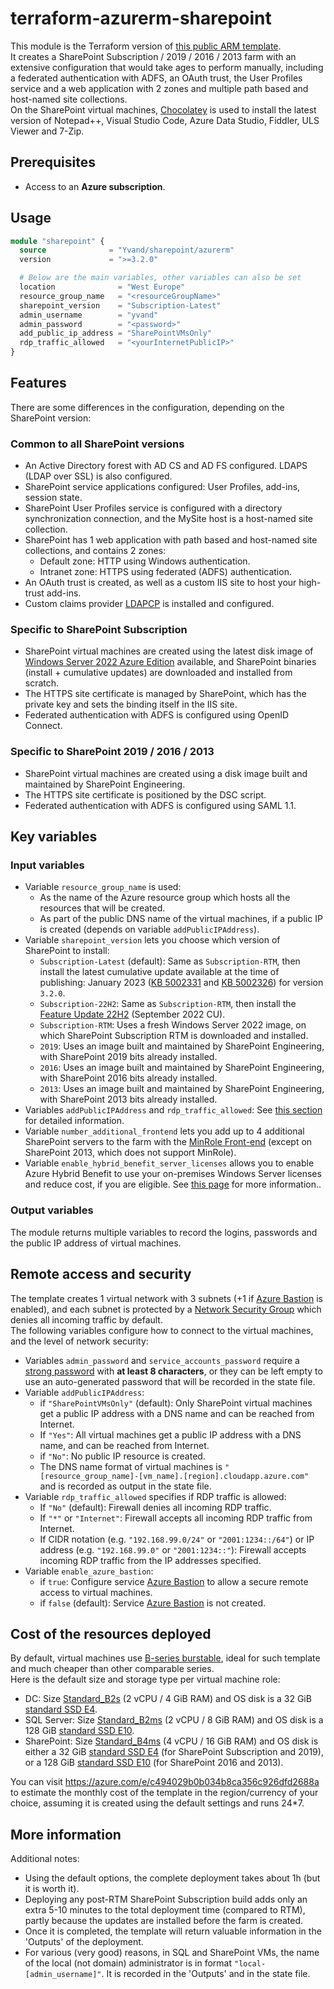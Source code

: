 # terraform-azurerm-sharepoint

This module is the Terraform version of [this public ARM template](https://azure.microsoft.com/en-us/resources/templates/sharepoint-adfs/).  
It creates a SharePoint Subscription / 2019 / 2016 / 2013 farm with an extensive configuration that would take ages to perform manually, including a federated authentication with ADFS, an OAuth trust, the User Profiles service and a web application with 2 zones and multiple path based and host-named site collections.  
On the SharePoint virtual machines, [Chocolatey](https://chocolatey.org/) is used to install the latest version of Notepad++, Visual Studio Code, Azure Data Studio, Fiddler, ULS Viewer and 7-Zip.

## Prerequisites

- Access to an **Azure subscription**.

## Usage

```terraform
module "sharepoint" {
  source              = "Yvand/sharepoint/azurerm"
  version             = ">=3.2.0"

  # Below are the main variables, other variables can also be set
  location              = "West Europe"
  resource_group_name   = "<resourceGroupName>"
  sharepoint_version    = "Subscription-Latest"
  admin_username        = "yvand"
  admin_password        = "<password>"
  add_public_ip_address = "SharePointVMsOnly"
  rdp_traffic_allowed   = "<yourInternetPublicIP>"
}
```

## Features

There are some differences in the configuration, depending on the SharePoint version:

### Common to all SharePoint versions

- An Active Directory forest with AD CS and AD FS configured. LDAPS (LDAP over SSL) is also configured.
- SharePoint service applications configured: User Profiles, add-ins, session state.
- SharePoint User Profiles service is configured with a directory synchronization connection, and the MySite host is a host-named site collection.
- SharePoint has 1 web application with path based and host-named site collections, and contains 2 zones:
  - Default zone: HTTP using Windows authentication.
  - Intranet zone: HTTPS using federated (ADFS) authentication.
- An OAuth trust is created, as well as a custom IIS site to host your high-trust add-ins.
- Custom claims provider [LDAPCP](https://www.ldapcp.com/) is installed and configured.

### Specific to SharePoint Subscription

- SharePoint virtual machines are created using the latest disk image of [Windows Server 2022 Azure Edition](https://learn.microsoft.com/windows-server/get-started/editions-comparison-windows-server-2022) available, and SharePoint binaries (install + cumulative updates) are downloaded and installed from scratch.
- The HTTPS site certificate is managed by SharePoint, which has the private key and sets the binding itself in the IIS site.
- Federated authentication with ADFS is configured using OpenID Connect.

### Specific to SharePoint 2019 / 2016 / 2013

- SharePoint virtual machines are created using a disk image built and maintained by SharePoint Engineering.
- The HTTPS site certificate is positioned by the DSC script.
- Federated authentication with ADFS is configured using SAML 1.1.

## Key variables

### Input variables

- Variable `resource_group_name` is used:
  - As the name of the Azure resource group which hosts all the resources that will be created.
  - As part of the public DNS name of the virtual machines, if a public IP is created (depends on variable `addPublicIPAddress`).
- Variable `sharepoint_version` lets you choose which version of SharePoint to install:
  - `Subscription-Latest` (default): Same as `Subscription-RTM`, then install the latest cumulative update available at the time of publishing: January 2023 ([KB 5002331](https://support.microsoft.com/help/5002331) and [KB 5002326](https://support.microsoft.com/help/5002326)) for version `3.2.0`.
  - `Subscription-22H2`: Same as `Subscription-RTM`, then install the [Feature Update 22H2](https://learn.microsoft.com/en-us/sharepoint/what-s-new/new-and-improved-features-in-sharepoint-server-subscription-edition-22h2-release) (September 2022 CU).
  - `Subscription-RTM`: Uses a fresh Windows Server 2022 image, on which SharePoint Subscription RTM is downloaded and installed.
  - `2019`: Uses an image built and maintained by SharePoint Engineering, with SharePoint 2019 bits already installed.
  - `2016`: Uses an image built and maintained by SharePoint Engineering, with SharePoint 2016 bits already installed.
  - `2013`: Uses an image built and maintained by SharePoint Engineering, with SharePoint 2013 bits already installed.
- Variables `addPublicIPAddress` and `rdp_traffic_allowed`: See [this section](#remote-access-and-security) for detailed information.
- Variable `number_additional_frontend` lets you add up to 4 additional SharePoint servers to the farm with the [MinRole Front-end](https://learn.microsoft.com/en-us/sharepoint/install/planning-for-a-minrole-server-deployment-in-sharepoint-server) (except on SharePoint 2013, which does not support MinRole).
- Variable `enable_hybrid_benefit_server_licenses` allows you to enable Azure Hybrid Benefit to use your on-premises Windows Server licenses and reduce cost, if you are eligible. See [this page](https://docs.microsoft.com/azure/virtual-machines/windows/hybrid-use-benefit-licensing) for more information..

### Output variables

The module returns multiple variables to record the logins, passwords and the public IP address of virtual machines.

## Remote access and security

The template creates 1 virtual network with 3 subnets (+1 if [Azure Bastion](https://azure.microsoft.com/services/azure-bastion/) is enabled), and each subnet is protected by a [Network Security Group](https://docs.microsoft.com/azure/virtual-network/network-security-groups-overview) which denies all incoming traffic by default.  
The following variables configure how to connect to the virtual machines, and the level of network security:

- Variables `admin_password` and `service_accounts_password` require a [strong password](https://learn.microsoft.com/azure/virtual-machines/windows/faq#what-are-the-password-requirements-when-creating-a-vm-) with **at least 8 characters**, or they can be left empty to use an auto-generated password that will be recorded in the state file.
- Variable `addPublicIPAddress`:
  - if `"SharePointVMsOnly"` (default): Only SharePoint virtual machines get a public IP address with a DNS name and can be reached from Internet.
  - If `"Yes"`: All virtual machines get a public IP address with a DNS name, and can be reached from Internet.
  - if `"No"`: No public IP resource is created.
  - The DNS name format of virtual machines is `"[resource_group_name]-[vm_name].[region].cloudapp.azure.com"` and is recorded as output in the state file.
- Variable `rdp_traffic_allowed` specifies if RDP traffic is allowed:
  - If `"No"` (default): Firewall denies all incoming RDP traffic.
  - If `"*"` or `"Internet"`: Firewall accepts all incoming RDP traffic from Internet.
  - If CIDR notation (e.g. `"192.168.99.0/24"` or `"2001:1234::/64"`) or IP address (e.g. `"192.168.99.0"` or `"2001:1234::"`): Firewall accepts incoming RDP traffic from the IP addresses specified.
- Variable `enable_azure_bastion`:
  - if `true`: Configure service [Azure Bastion](https://azure.microsoft.com/services/azure-bastion/) to allow a secure remote access to virtual machines.
  - if `false` (default): Service [Azure Bastion](https://azure.microsoft.com/services/azure-bastion/) is not created.

## Cost of the resources deployed

By default, virtual machines use [B-series burstable](https://docs.microsoft.com/azure/virtual-machines/sizes-b-series-burstable), ideal for such template and much cheaper than other comparable series.  
Here is the default size and storage type per virtual machine role:

- DC: Size [Standard_B2s](https://docs.microsoft.com/azure/virtual-machines/sizes-b-series-burstable) (2 vCPU / 4 GiB RAM) and OS disk is a 32 GiB [standard SSD E4](https://learn.microsoft.com/azure/virtual-machines/disks-types#standard-ssds).
- SQL Server: Size [Standard_B2ms](https://docs.microsoft.com/azure/virtual-machines/sizes-b-series-burstable) (2 vCPU / 8 GiB RAM) and OS disk is a 128 GiB [standard SSD E10](https://learn.microsoft.com/azure/virtual-machines/disks-types#standard-ssds).
- SharePoint: Size [Standard_B4ms](https://docs.microsoft.com/azure/virtual-machines/sizes-b-series-burstable) (4 vCPU / 16 GiB RAM) and OS disk is either a 32 GiB [standard SSD E4](https://learn.microsoft.com/azure/virtual-machines/disks-types#standard-ssds) (for SharePoint Subscription and 2019), or a 128 GiB [standard SSD E10](https://learn.microsoft.com/azure/virtual-machines/disks-types#standard-ssds) (for SharePoint 2016 and 2013).

You can visit <https://azure.com/e/c494029b0b034b8ca356c926dfd2688a> to estimate the monthly cost of the template in the region/currency of your choice, assuming it is created using the default settings and runs 24*7.

## More information

Additional notes:

- Using the default options, the complete deployment takes about 1h (but it is worth it).
- Deploying any post-RTM SharePoint Subscription build adds only an extra 5-10 minutes to the total deployment time (compared to RTM), partly because the updates are installed before the farm is created.
- Once it is completed, the template will return valuable information in the 'Outputs' of the deployment.
- For various (very good) reasons, in SQL and SharePoint VMs, the name of the local (not domain) administrator is in format `"local-[admin_username]"`. It is recorded in the 'Outputs' and in the state file.
